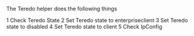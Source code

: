 The Teredo helper does the following things

1 Check Teredo State
2 Set Teredo state to enterpriseclient
3 Set Teredo state to disabled
4 Set Teredo state to client
5 Check IpConfig
